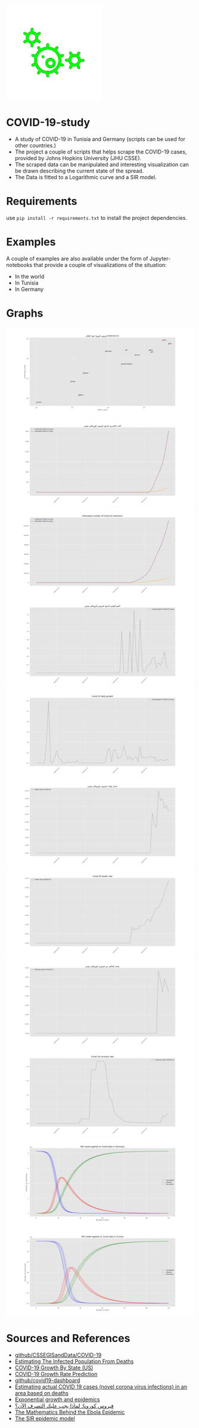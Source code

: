 <img src="img/logoCovid.png" ></img>

# COVID-19-study
- A study of COVID-19 in Tunisia and Germany (scripts can be used for other countries.)
- The project a couple of scripts that helps scrape the COVID-19 cases, provided by  Johns Hopkins University (JHU CSSE).
- The scraped data can be manipulated and interesting visualization can be drawn describing the current state of the spread.
- The Data is fitted to a Logarithmic curve and a SIR model.


# Requirements
use `pip install -r requirements.txt` to install the project dependencies.


# Examples
A couple of examples are also available under the form of Jupyter-notebooks that provide a couple of visualizations of the situation:
- In the world
- In Tunisia
- In Germany

# Graphs
<img src="img/covid-19-world.png"/>
<img src="img/covid-19-estimation-tn.png"/> 
<img src="img/covid-19-estimation-de.png"/>
<img src="img/covid-19-daily-growth-tn.png"/>
<img src="img/covid-19-daily-growth-de.png"/>
<img src="img/covid-19-death-rate-tn.png"/>
<img src="img/covid-19-death-rate-de.png"/>
<img src="img/covid-19-recovery-rate-tn.png"/> 
<img src="img/covid-19-recovery-rate-de.png"/>
<img src="img/covid-19-sir-model-de.png" /> 
<img src="img/covid-19-sir-model-tn.png"/>



# Sources and References
- [github/CSSEGISandData/COVID-19](https://github.com/CSSEGISandData/COVID-19)
- [Estimating The Infected Population From Deaths](https://covid19dashboards.com/covid-infected/)
- [COVID-19 Growth By State (US)](https://covid19dashboards.com/growth-us-states/)
- [COVID-19 Growth Rate Prediction](https://covid19dashboards.com/growth-bayes/)
- [github/covid19-dashboard ](https://github.com/github/covid19-dashboard)
- [Estimating actual COVID 19 cases (novel corona virus infections) in an area based on deaths](https://www.youtube.com/watch?v=mCa0JXEwDEk)
- [Exponential growth and epidemics](https://www.youtube.com/watch?v=Kas0tIxDvrg&t=361s)
- [فيروس كورونا: لماذا يجب عليك التصرف الآن؟](https://chefrour.blogspot.com/2020/03/blog-post_71.html)
- [The Mathematics Behind the Ebola Epidemic](http://corysimon.github.io/articles/the-mathematics-behind-the-ebola-epidemic/)
- [The SIR epidemic model](https://scipython.com/book/chapter-8-scipy/additional-examples/the-sir-epidemic-model/)
